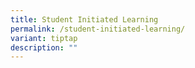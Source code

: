 ```yaml
---
title: Student Initiated Learning
permalink: /student-initiated-learning/
variant: tiptap
description: ""
---
```

